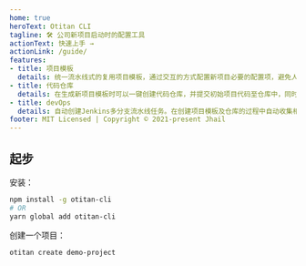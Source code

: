 ```yaml
---
home: true
heroText: Otitan CLI
tagline: 🛠️ 公司新项目启动时的配置工具
actionText: 快速上手 →
actionLink: /guide/
features:
- title: 项目模板
  details: 统一流水线式的复用项目模板，通过交互的方式配置新项目必要的配置项，避免人工疏忽导致的遗漏等问题。
- title: 代码仓库
  details: 在生成新项目模板时可以一键创建代码仓库，并提交初始项目代码至仓库中，同时配置好Jenkins所需要的Webhook参数。
- title: devOps
  details: 自动创建Jenkins多分支流水线任务。在创建项目模板及仓库的过程中自动收集相关参数，在创建CI/CD任务时自动填入相关参数，简单快捷。
footer: MIT Licensed | Copyright © 2021-present Jhail
---
```

## 起步

安装：
```sh
npm install -g otitan-cli
# OR
yarn global add otitan-cli
```
创建一个项目：
```sh
otitan create demo-project
```
